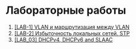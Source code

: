 # Лабораторные работы
1. [[LAB-1] VLAN и маршрутизация между VLAN](/labs/%5Blab_01%5D%20VLAN%20and%20inter-VLAN%20routing) 
2. [[LAB-2] Избыточность локальных сетей. STP](/labs/%5Blab_02%5D%20Redundancy%20of%20local%20networks.%20STP)
3. [[LAB_03] DHCPv4, DHCPv6 and SLAAC](/labs/%5Blab_03%5D%20DHCPv4%2C%20DHCPv6%20and%20SLAAC)
